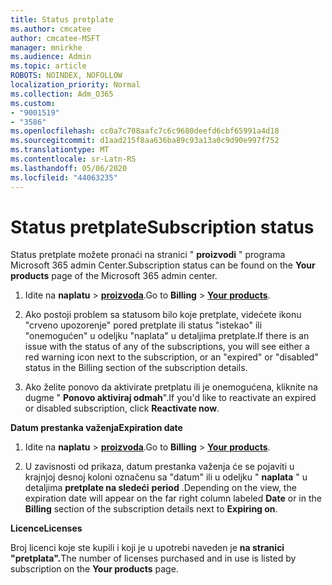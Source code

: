 ```yaml
---
title: Status pretplate
ms.author: cmcatee
author: cmcatee-MSFT
manager: mnirkhe
ms.audience: Admin
ms.topic: article
ROBOTS: NOINDEX, NOFOLLOW
localization_priority: Normal
ms.collection: Adm_O365
ms.custom:
- "9001519"
- "3586"
ms.openlocfilehash: cc0a7c708aafc7c6c9680deefd6cbf65991a4d18
ms.sourcegitcommit: d1aad215f8aa636ba89c93a13a0c9d90e997f752
ms.translationtype: MT
ms.contentlocale: sr-Latn-RS
ms.lasthandoff: 05/06/2020
ms.locfileid: "44063235"
---
```

# <a name="subscription-status"></a><span data-ttu-id="64610-102">Status pretplate</span><span class="sxs-lookup"><span data-stu-id="64610-102">Subscription status</span></span>

<span data-ttu-id="64610-103">Status pretplate možete pronaći na stranici " **proizvodi** " programa Microsoft 365 admin Center.</span><span class="sxs-lookup"><span data-stu-id="64610-103">Subscription status can be found on the **Your products** page of the Microsoft 365 admin center.</span></span>

1. <span data-ttu-id="64610-104">Idite na **naplatu** > **[proizvoda](https://go.microsoft.com/fwlink/p/?linkid=842054)**.</span><span class="sxs-lookup"><span data-stu-id="64610-104">Go to **Billing** > **[Your products](https://go.microsoft.com/fwlink/p/?linkid=842054)**.</span></span>

2. <span data-ttu-id="64610-105">Ako postoji problem sa statusom bilo koje pretplate, videćete ikonu "crveno upozorenje" pored pretplate ili status "istekao" ili "onemogućen" u odeljku "naplata" u detaljima pretplate.</span><span class="sxs-lookup"><span data-stu-id="64610-105">If there is an issue with the status of any of the subscriptions, you will see either a red warning icon next to the subscription, or an "expired" or "disabled" status in the Billing section of the subscription details.</span></span>

3. <span data-ttu-id="64610-106">Ako želite ponovo da aktivirate pretplatu ili je onemogućena, kliknite na dugme " **Ponovo aktiviraj odmah**".</span><span class="sxs-lookup"><span data-stu-id="64610-106">If you'd like to reactivate an expired or disabled subscription, click **Reactivate now**.</span></span>

<span data-ttu-id="64610-107">**Datum prestanka važenja**</span><span class="sxs-lookup"><span data-stu-id="64610-107">**Expiration date**</span></span>

1. <span data-ttu-id="64610-108">Idite na **naplatu** > **[proizvoda](https://go.microsoft.com/fwlink/p/?linkid=842054)**.</span><span class="sxs-lookup"><span data-stu-id="64610-108">Go to **Billing** > **[Your products](https://go.microsoft.com/fwlink/p/?linkid=842054)**.</span></span>

2. <span data-ttu-id="64610-109">U zavisnosti od prikaza, datum prestanka važenja će se pojaviti u krajnjoj desnoj koloni označenu sa "datum" ili u odeljku " **naplata** " u detaljima **pretplate na sledeći** **period** .</span><span class="sxs-lookup"><span data-stu-id="64610-109">Depending on the view, the expiration date will appear on the far right column labeled **Date** or in the **Billing** section of the subscription details next to **Expiring on**.</span></span>

<span data-ttu-id="64610-110">**Licence**</span><span class="sxs-lookup"><span data-stu-id="64610-110">**Licenses**</span></span>

<span data-ttu-id="64610-111">Broj licenci koje ste kupili i koji je u upotrebi naveden je **na stranici "pretplata".**</span><span class="sxs-lookup"><span data-stu-id="64610-111">The number of licenses purchased and in use is listed by subscription on the **Your products** page.</span></span>

